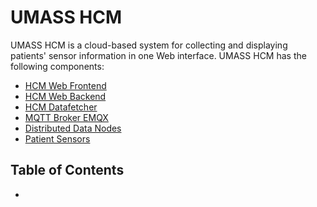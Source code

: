 # UMASS HCM

UMASS HCM is a cloud-based system for collecting and displaying patients' sensor
information in one Web interface. UMASS HCM has the following components:

* [HCM Web Frontend](https://github.com/nursingengineeringlab/hcm-frontend)
* [HCM Web Backend](https://github.com/nursingengineeringlab/hcm-api)
* [HCM Datafetcher](https://github.com/nursingengineeringlab/hcm-datafetcher)
* [MQTT Broker EMQX](https://www.emqx.io/)
* [Distributed Data Nodes](https://github.com/nursingengineeringlab/pyclient)
* [Patient Sensors](https://www.me-zoo.com/main/html.php?htmid=products/bioprocessor.html)

## Table of Contents

* 